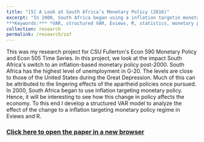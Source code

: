 ```yaml
---
title: "[5] A Look at South Africa’s Monetary Policy (2016)"
excerpt: "In 2000, South Africa began using a inflation targetin monetary policy. We develop an structured VAR model to analyze the effect of this policy change in controlling inflation.  <br>
***Keywords:*** *VAR, structured VAR, Eviews, R, statistics, monetary policy, macroeconomics, graduate*" #add this to add an image inside the "" <br/><img src='R001_padic/500x300.png'>
collection: research
permalink: /research/zaf
---
```


This was my research project for CSU Fullerton's Econ 590 Monetary Policy and Econ 505 Time Series. In this project, we look at the impact South Africa's switch to an inflation-based monetary policy post-2000. South Africa has the highest level of unemployment in G-20. The levels are close to those of the United States during the Great Depression. Much of this can be attributed to the lingering effects of the apartheid policies once pursued. In 2000, South Africa began to use inflation targeting monetary policy. Hence, it will be interesting to see how this change in policy affects the economy. To this end I develop a structured VAR model to analyze the effect of the change to a inflation targeting monetary policy regime in Eviews and R. 

### [Click here to open the paper in a new browser](R005_zaf/Econ_590_Monetary_Policy.pdf)
<object data="R005_zaf/Econ_590_Monetary_Policy.pdf#view=fitH" width="1000" height="1000" type='application/pdf'></object>

